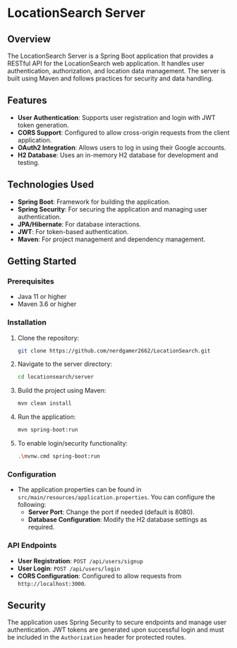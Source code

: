 # LocationSearch Server

## Overview

The LocationSearch Server is a Spring Boot application that provides a RESTful API for the LocationSearch web application. It handles user authentication, authorization, and location data management. The server is built using Maven and follows practices for security and data handling.

## Features

- **User Authentication**: Supports user registration and login with JWT token generation.
- **CORS Support**: Configured to allow cross-origin requests from the client application.
- **OAuth2 Integration**: Allows users to log in using their Google accounts.
- **H2 Database**: Uses an in-memory H2 database for development and testing.

## Technologies Used

- **Spring Boot**: Framework for building the application.
- **Spring Security**: For securing the application and managing user authentication.
- **JPA/Hibernate**: For database interactions.
- **JWT**: For token-based authentication.
- **Maven**: For project management and dependency management.

## Getting Started

### Prerequisites

- Java 11 or higher
- Maven 3.6 or higher

### Installation

1. Clone the repository:
   ```bash
   git clone https://github.com/nerdgamer2662/LocationSearch.git
   ```
2. Navigate to the server directory:
   ```bash
   cd locationsearch/server
   ```
3. Build the project using Maven:
   ```bash
   mvn clean install
   ```
4. Run the application:
   ```bash
   mvn spring-boot:run
   ```
5. To enable login/security functionality:
   ```bash
   .\mvnw.cmd spring-boot:run
   ```

### Configuration

- The application properties can be found in `src/main/resources/application.properties`. You can configure the following:
  - **Server Port**: Change the port if needed (default is 8080).
  - **Database Configuration**: Modify the H2 database settings as required.

### API Endpoints

- **User Registration**: `POST /api/users/signup`
- **User Login**: `POST /api/users/login`
- **CORS Configuration**: Configured to allow requests from `http://localhost:3000`.

## Security

The application uses Spring Security to secure endpoints and manage user authentication. JWT tokens are generated upon successful login and must be included in the `Authorization` header for protected routes.
